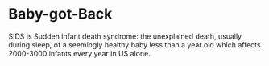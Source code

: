 # Baby-got-Back

SIDS is
Sudden infant death syndrome: the unexplained death, usually during sleep, of a seemingly healthy baby less than a year old 
which affects 2000-3000 infants every year in US alone.
